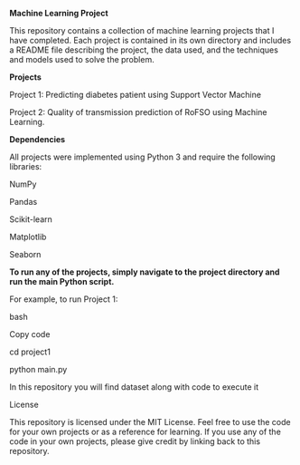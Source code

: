 **Machine Learning Project**


This repository contains a collection of machine learning projects that I have completed. Each project is contained in its own directory and includes a README file describing the project, the data used, and the techniques and models used to solve the problem.

**Projects**


Project 1: Predicting diabetes patient using Support Vector Machine

Project 2: Quality of transmission prediction of RoFSO using Machine Learning.

**Dependencies**

All projects were implemented using Python 3 and require the following libraries:

NumPy

Pandas

Scikit-learn

Matplotlib

Seaborn

**To run any of the projects, simply navigate to the project directory and run the main Python script.**

For example, to run Project 1:

bash

Copy code

cd project1

python main.py

In this repository you will find dataset along with code to execute it

License

This repository is licensed under the MIT License. Feel free to use the code for your own projects or as a reference for learning. If you use any of the code in your own projects, please give credit by linking back to this repository.
